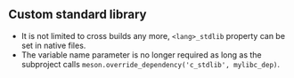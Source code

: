 ## Custom standard library

- It is not limited to cross builds any more, `<lang>_stdlib` property can be
  set in native files.
- The variable name parameter is no longer required as long as the subproject
  calls `meson.override_dependency('c_stdlib', mylibc_dep)`.
